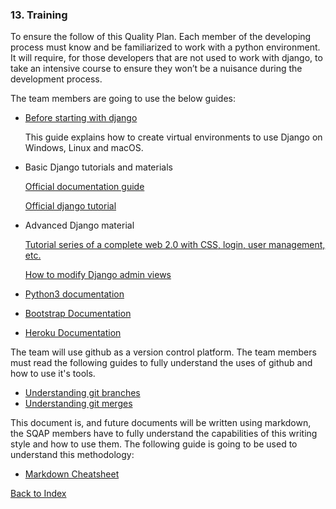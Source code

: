 ### 13. Training

To ensure the follow of this Quality Plan. Each member of the developing process 
must know and be familiarized to work with a python environment. It will require,
for those developers that are not used to work with django, to take an intensive 
course to ensure they won’t be a nuisance during the development process.

The team members are going to use the below guides:

* [Before starting with django](https://developer.mozilla.org/en-US/docs/Learn/Server-side/Django/development_environment)

    This guide explains how to create virtual environments to use Django on Windows, Linux and macOS.



* Basic Django tutorials and materials

    [Official documentation guide](https://docs.djangoproject.com/en/2.1/)

    [Official django tutorial](https://docs.djangoproject.com/en/2.1/intro/tutorial01/) 

* Advanced Django material

    [Tutorial series of a complete web 2.0 with CSS, login, user management, etc.](https://www.youtube.com/watch?v=UmljXZIypDc&list=PL-osiE80TeTtoQCKZ03TU5fNfx2UY6U4p)
    
    [How to modify Django admin views](https://www.youtube.com/watch?v=g5DTIiFAiSk)
    
* [Python3 documentation](https://docs.python.org/3.3/)

* [Bootstrap Documentation](https://getbootstrap.com/docs/4.3/getting-started/introduction/)

* [Heroku Documentation](https://devcenter.heroku.com/categories/reference)


The team will use github as a version control platform. The team members must read the following guides
to fully understand the uses of github and how to use it's tools.

* [Understanding git branches](https://www.atlassian.com/git/tutorials/using-branches)
* [Understanding git merges](https://www.atlassian.com/git/tutorials/using-branches/git-merge)

This document is, and future documents will be written using markdown, the SQAP members have to fully understand the capabilities
of this writing style and how to use them. The following guide is going to be used to understand this methodology:

* [Markdown Cheatsheet](https://github.com/adam-p/markdown-here/wiki/Markdown-Cheatsheet)

[Back to Index](./index.md)
